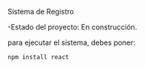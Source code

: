 <hi> Sistema de Registro </h1>

-Estado del proyecto: En construcción.

para ejecutar el sistema, debes poner:

````npm install react````
